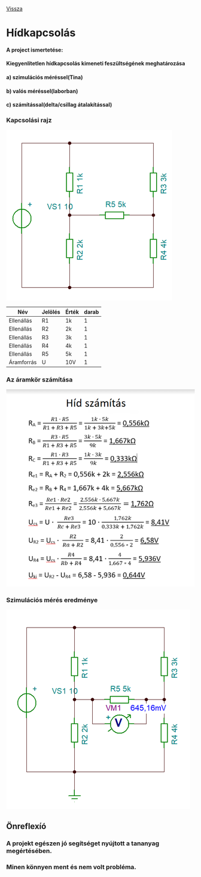 [Vissza](https://tomolyamilan.github.io/portfolio/)

# Hídkapcsolás

#### A project ismertetése:
#### Kiegyenlítetlen hídkapcsolás kimeneti feszültségének meghatározása
#### a) szimulációs méréssel(Tina)
#### b) valós méréssel(laborban)
#### c) számítással(delta/csillag átalakítással)
### Kapcsolási rajz
![Rajz](TomolyaMilan_PR-1.png "Megépített áramkör")

|Név|Jelölés|Érték|darab|
|----|----|----|----|
|Ellenállás|R1|1k|1|
|Ellenállás|R2|2k|1|
|Ellenállás|R3|3k|1|
|Ellenállás|R4|4k|1|
|Ellenállás|R5|5k|1|
|Áramforrás|U|10V|1|

### Az áramkör számítása
![Számítás](hidszamitas.png "Az áramkör kiszámítás")

### Szimulációs mérés eredménye
![Rajz](TomolyaMilan_PR-1-1.png "A szimulációs mérés eredménye")

## Önreflexíó
### A projekt egészen jó segítséget nyújtott a tananyag megértésében.
### Minen könnyen ment és nem volt probléma.